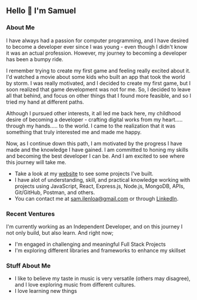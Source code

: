 ## Hello 👋 I'm Samuel
  
                 
                                  
       
### About Me
 
I have always had a passion for computer programming, and I have desired to become a developer ever since I was young - even though I didn't know it was an actual profession. However, my journey to becoming a developer has been a bumpy ride.

I remember trying to create my first game and feeling really excited about it. I'd watched a movie about some kids who built an app that took the world by storm. I was really motivated, and I decided to create my first game, but I soon realized that game development was not for me. So, I decided to leave all that behind, and focus on other things that I found more feasible, and so I tried my hand at different paths.
 
Although I pursued other interests, it all led me back here, my childhood desire of becoming a developer - crafting digital works from my heart..... through my hands..... to the world. I came to the realization that it was something that truly interested me and made me happy.

Now, as I continue down this path, I am motivated by the progress I have made and the knowledge I have gained. I am committed to honing my skills and becoming the best developer I can be. And I am excited to see where this journey will take me.


* Take a look at my [website](http://sam-ilenloa.netlify.app) to see some projects I've built.
* I have alot of understanding, skill, and practical knowledge working with projects using JavaScript, React, Express.js, Node.js, MongoDB, APIs, Git/GitHub, Postman, and others.
* You can contact me at [sam.ilenloa@gmail.com](mailto:sam.ilenloa@gmail.com) or through [LinkedIn](https://www.linkedin.com/in/samuelilenloa).


### Recent Ventures

I'm currently working as an Independent Developer, and on this journey I not only build, but also learn. And right now;  

* I'm engaged in challenging and meaningful Full Stack Projects
* I'm exploring different libraries and frameworks to enhance my skillset


### Stuff About Me
* I like to believe my taste in music is very versatile (others may disagree), and I love exploring music from different cultures.
* I love learning new things 

